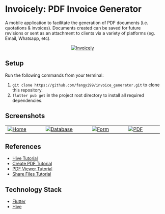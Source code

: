 <p align="justify">

# Invoicely: PDF Invoice Generator
A mobile application to facilitate the generation of PDF documents (i.e. quotations & invoices). Documents created can be saved for future revisions or sent as an attachment to clients via a variety of platforms (eg. Email, Whatsapp, etc).
<p align="center">
<a href="https://ibb.co/rZx9ffD"><img src="https://i.ibb.co/8jrk441/Invoicely.png" alt="Invoicely" border="0"></a>
</p>

## Setup
Run the following commands from your terminal:
1. ```git clone https://github.com/fangyi99/invoice_generator.git``` to clone this repository.
2. ```flutter pub get``` in the project root directory to install all required dependencies.

## Screenshots
<table width="100%">
  <tbody>
    <tr>
      <td width="1%"><a href="https://ibb.co/wRzGVrQ"><img src="https://i.ibb.co/jTr0mZw/Home.png" alt="Home" border="0"></a></td>
       <td width="1%"><a href="https://ibb.co/kxg8Hsq"><img src="https://i.ibb.co/dr02Wwk/Database.png" alt="Database" border="0"></a></td>
       <td width="1%"><a href="https://ibb.co/41nmX05"><img src="https://i.ibb.co/xFtCBrR/Form.png" alt="Form" border="0"></a></td>
       <td width="1%"><a href="https://ibb.co/2dbXTnp"><img src="https://i.ibb.co/YhrvxRV/PDF.png" alt="PDF" border="0"></a></td>
    </tr>
  </tbody>
</table>

## References
- [Hive Tutorial](https://www.youtube.com/watch?v=w8cZKm9s228&t=20s&ab_channel=HeyFlutter)
- [Create PDF Tutorial](https://www.youtube.com/watch?v=z_5xkhEkc5Y&t=856s&ab_channel=HeyFlutter)
- [PDF Viewer Tutorial](https://www.youtube.com/watch?v=uizZbJWziEg&t=894s&ab_channel=HeyFlutter)
- [Share Files Tutorial](https://www.youtube.com/watch?v=-PmUFbbA-Fs&t=0s&ab_channel=HeyFlutter)

## Technology Stack
- [Flutter](https://docs.flutter.dev/)
- [Hive](https://pub.dev/packages/hive)

</p>
